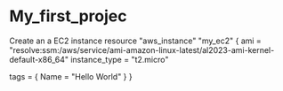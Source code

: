 # My_first_projec
Create an a EC2 instance 
resource "aws_instance" "my_ec2" {
  ami           = "resolve:ssm:/aws/service/ami-amazon-linux-latest/al2023-ami-kernel-default-x86_64"
  instance_type = "t2.micro"

  tags = {
    Name = "Hello World"
  }
}
